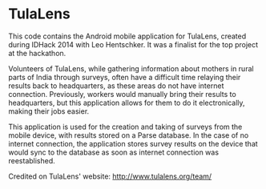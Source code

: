 # TulaLens

This code contains the Android mobile application for TulaLens, created during IDHack 2014 with Leo Hentschker. It was a finalist for the top project at the hackathon.

Volunteers of TulaLens, while gathering information about mothers in rural parts of India through surveys, often have a difficult time relaying their results back to headquarters, as these areas do not have internet connection. 
Previously, workers would manually bring their results to headquarters, but this application allows for them to do it electronically, making their jobs easier.

This application is used for the creation and taking of surveys from the mobile device, with results stored on a Parse database. In the case of no internet connection, the application stores survey results on the device that would sync to the database as soon as internet connection was reestablished.

Credited on TulaLens' website:
http://www.tulalens.org/team/
